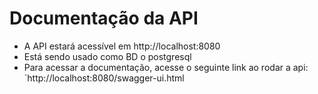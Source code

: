 # Documentação da API
- A API estará acessível em http://localhost:8080
- Está sendo usado como BD o postgresql
- Para acessar a documentação, acesse o seguinte link ao rodar a api: `http://localhost:8080/swagger-ui.html
